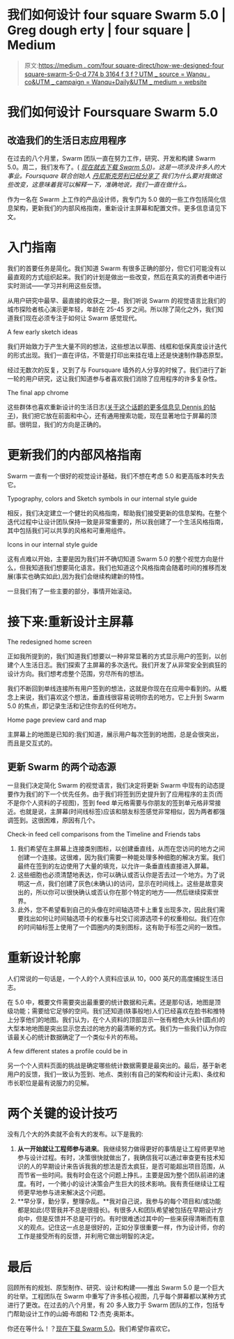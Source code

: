 # 我们如何设计 four square Swarm 5.0 | Greg dough erty | four square | Medium

> 原文:[https://medium . com/four square-direct/how-we-designed-four square-swarm-5-0-d 774 b 3164 f 3 f？UTM _ source = Wanqu . co&UTM _ campaign = Wanqu+Daily&UTM _ medium = website](https://medium.com/foursquare-direct/how-we-designed-foursquare-swarm-5-0-d774b3164f3f?utm_source=wanqu.co&utm_campaign=Wanqu+Daily&utm_medium=website)



# 我们如何设计 Foursquare Swarm 5.0

## 改造我们的生活日志应用程序

在过去的八个月里，Swarm 团队一直在努力工作，研究、开发和构建 Swarm 5.0。周二，我们发布了。( [*现在就去下载 Swarm 5.0*](https://www.swarmapp.com/)*)。这是一项涉及许多人的大事业。Foursquare 联合创始人* [*丹尼斯克劳利已经分享了*](/foursquare-direct/say-hello-to-the-new-swarm-5-0-1f18bdda28da) *我们为什么要对我做这些改变，这意味着我可以解释一下，准确地说，我们一直在做什么。*

作为一名在 Swarm 上工作的产品设计师，我专门为 5.0 做的一些工作包括简化信息架构，更新我们的内部风格指南，重新设计主屏幕和配置文件。更多信息请见下文。

# 入门指南

我们的首要任务是简化。我们知道 Swarm 有很多正确的部分，但它们可能没有以最直观的方式组织起来。我们的计划是做出一些改变，然后在真实的消费者中进行实时测试——学习并利用这些反馈。

从用户研究中最早、最直接的收获之一是，我们听说 Swarm 的视觉语言比我们的城市探险者核心演示更年轻，年龄在 25-45 岁之间。所以除了简化之外，我们知道我们现在必须专注于如何让 Swarm 感觉现代。



A few early sketch ideas



我们开始致力于产生大量不同的想法，这些想法以草图、线框和低保真度设计迭代的形式出现。我们一直在评估，不管是打印出来挂在墙上还是快速制作静态原型。

经过无数次的反复，又到了与 Foursquare 墙外的人分享的时候了。我们进行了新一轮的用户研究，这让我们知道参与者喜欢我们消除了应用程序的许多复杂性。



The final app chrome



这些群体也喜欢重新设计的生活日志([关于这个话题的更多信息见 Dennis 的帖子](/foursquare-direct/say-hello-to-the-new-swarm-5-0-1f18bdda28da))，我们把它放在前面和中心，还有通用搜索功能，现在显著地位于屏幕的顶部。很明显，我们的方向是正确的。

# 更新我们的内部风格指南

Swarm 一直有一个很好的视觉设计基础，我们不想在考虑 5.0 和更高版本时失去它。



Typography, colors and Sketch symbols in our internal style guide



相反，我们决定建立一个健壮的风格指南，帮助我们接受更新的信息架构。在整个迭代过程中让设计团队保持一致是非常重要的，所以我创建了一个生活风格指南，其中包括我们可以共享的风格和可重用组件。



Icons in our internal style guide



这有点难以开始，主要是因为我们并不确切知道 Swarm 5.0 的整个视觉方向是什么，但我知道我们想要简化语言。我们也知道这个风格指南会随着时间的推移而发展(事实也确实如此),因为我们会继续构建新的特性。

一旦我们有了一些主要的部分，事情开始滚动。

# 接下来:重新设计主屏幕



The redesigned home screen



正如我所提到的，我们知道我们想要以一种非常显著的方式显示用户的签到，以创建个人生活日志。我们探索了主屏幕的多次迭代。我们开发了从非常安全到疯狂的设计方向。我们想考虑整个范围，穷尽所有的想法。

我们不断回到单线连接所有用户签到的想法，这就是你现在在应用中看到的。从概念上来说，我们喜欢这个想法，垂直线很容易说明你去的地方。它上升到 Swarm 5.0 的焦点，即记录生活和记住你去的任何地方。



Home page preview card and map



主屏幕上的地图是已知的:我们知道，展示用户每次签到的地图，总是会很突出，而且是交互式的。

## 更新 Swarm 的两个动态源

一旦我们决定简化 Swarm 的视觉语言，我们决定将更新 Swarm 中现有的动态提要作为我们的下一个优先任务。由于我们将签到历史提升到了应用程序的主页(而不是你个人资料的子视图)，签到 feed 单元格需要与你朋友的签到单元格非常接近。也就是说，主屏幕(时间线标签)应该和朋友标签感觉非常相似，因为两者都强调签到。这很困难，原因有几个。



Check-in feed cell comparisons from the Timeline and Friends tabs



1.  我们希望在主屏幕上连接类别图标，以创建垂直线，从而在您访问的地方之间创建一个连接。这很难，因为我们需要一种能处理多种细胞的解决方案。我们最终在签到的左边使用了大量的填充，以允许一条垂直线直接进入屏幕。
2.  这些细胞也必须清楚地表达，你可以确认或否认你是否去过一个地方。为了说明这一点，我们创建了灰色(未确认)的访问，显示在时间线上。这些是故意突出的，所以你可以很快确认或否认你在那个特定的地方——然后继续探索世界。
3.  此外，您不希望看到自己的头像在时间轴选项卡上重复出现多次，因此我们需要找出如何让时间轴选项卡的权重与社交订阅源选项卡的权重相似。我们在你的时间轴标签上使用了一个圆圈内的类别图标，这有助于标签之间的一致性。

# 重新设计轮廓

人们常说的一句话是，一个人的个人资料应该从 10，000 英尺的高度捕捉生活日志。

在 5.0 中，概要文件需要突出最重要的统计数据和元素。还是那句话，地图是顶级功能；需要给它足够的空间。我们还知道(轶事般地)人们已经喜欢在脸书和推特上分享他们的地图。我们认为，在个人资料的顶部显示一张有橙色大头针(圆点)的大型本地地图是突出显示您去过的地方的最清晰的方式。我们为一些我们认为你应该最关心的统计数据确定了一个类似卡片的布局。



A few different states a profile could be in



另一个个人资料页面的挑战是确定哪些统计数据需要是最突出的。最后，基于新老用户的反馈，我们一致认为签到、地点、类别(有自己的架构和设计元素)、条纹和市长职位是最有说服力的见解。

# 两个关键的设计技巧

没有几个大的外卖就不会有大的发布。以下是我的:

1.  **从一开始就让工程师参与进来**。我继续努力做得更好的事情是让工程师更早地参与设计过程。有时，决策很快就做出了，我确信我可以通过审查更有技术知识的人的早期设计来告诉我我的想法是否太疯狂，是否可能超出项目范围，从而节省一些时间。我有时会在这个问题上挣扎，主要是因为整个团队前进的速度。有时，一个微小的设计决策会产生巨大的技术影响。我有责任继续让工程师更早地参与进来解决这个问题。
2.  **早分享，勤分享，整理杂乱。**我对自己说，我参与的每个项目和/或功能都是如此(尽管我并不总是很擅长)。有很多人和团队希望被包括在早期设计方向中，但是反馈并不总是可行的。有时很难透过其中的一些来获得清晰而有意义的观点。记住这一点总是很好的，正如分享很重要一样，作为设计师，你的工作是接受所有的反馈，并利用它做出明智的决定。

# 最后

回顾所有的规划、原型制作、研究、设计和构建——推出 Swarm 5.0 是一个巨大的壮举。工程团队在 Swarm 中重写了许多核心视图，几乎每个屏幕都以某种方式进行了更改。在过去的八个月里，有 20 多人致力于 Swarm 团队的工作，包括专门帮助设计工作的山姆·布朗和 T2·杰克·奥斯本。

你还在等什么！？[现在下载 Swarm 5.0](https://www.swarmapp.com/)。我们希望你喜欢它。

